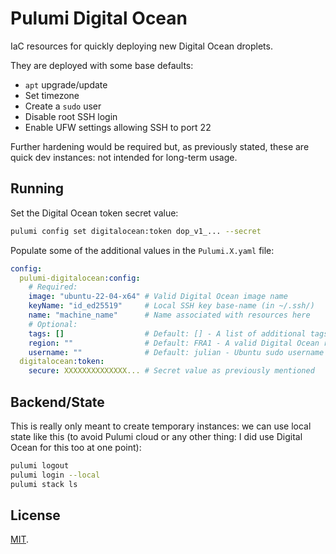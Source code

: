 # Pulumi Digital Ocean

IaC resources for quickly deploying new Digital Ocean droplets.

They are deployed with some base defaults:

- `apt` upgrade/update
- Set timezone
- Create a `sudo` user
- Disable root SSH login
- Enable UFW settings allowing SSH to port 22

Further hardening would be required but, as previously stated, these are quick
dev instances: not intended for long-term usage.

## Running

Set the Digital Ocean token secret value:

```sh
pulumi config set digitalocean:token dop_v1_... --secret
```

Populate some of the additional values in the `Pulumi.X.yaml` file:

```yaml
config:
  pulumi-digitalocean:config:
    # Required:
    image: "ubuntu-22-04-x64" # Valid Digital Ocean image name
    keyName: "id_ed25519"     # Local SSH key base-name (in ~/.ssh/)
    name: "machine_name"      # Name associated with resources here
    # Optional:
    tags: []                  # Default: [] - A list of additional tags for the droplet
    region: ""                # Default: FRA1 - A valid Digital Ocean region
    username: ""              # Default: julian - Ubuntu sudo username
  digitalocean:token:
    secure: XXXXXXXXXXXXXX... # Secret value as previously mentioned
```

## Backend/State

This is really only meant to create temporary instances: we can use local state
like this (to avoid Pulumi cloud or any other thing: I did use Digital Ocean for
this too at one point):

```sh
pulumi logout
pulumi login --local
pulumi stack ls
```

## License

[MIT](/LICENSE).
